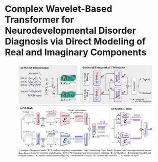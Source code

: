 # Complex Wavelet-Based Transformer for Neurodevelopmental Disorder Diagnosis via Direct Modeling of Real and Imaginary Components

<p align="center"><img src = "./assets/CWBrainNet.jpg" width="85%" height="85%"></p>
